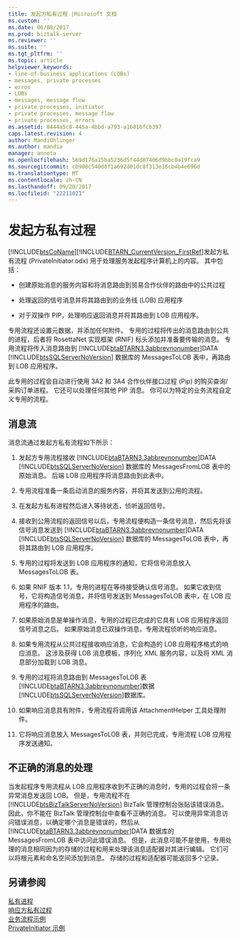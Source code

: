 ```yaml
---
title: 发起方私有过程 |Microsoft 文档
ms.custom: ''
ms.date: 06/08/2017
ms.prod: biztalk-server
ms.reviewer: ''
ms.suite: ''
ms.tgt_pltfrm: ''
ms.topic: article
helpviewer_keywords:
- line-of-business applications (LOBs)
- messages, private processes
- erros
- LOBs
- messages, message flow
- private processes, initiator
- private processes, message flow
- private processes, errors
ms.assetid: 8444a5c8-445a-4bbd-a793-a16816fcb397
caps.latest.revision: 4
author: MandiOhlinger
ms.author: mandia
manager: anneta
ms.openlocfilehash: 569d176a15ba5236d5f44d87406d9bbc0a19fca9
ms.sourcegitcommit: cb908c540d8f1a692d01dc8f313e16cb4b4e696d
ms.translationtype: MT
ms.contentlocale: zh-CN
ms.lasthandoff: 09/20/2017
ms.locfileid: "22211021"
---
```

# <a name="initiator-private-process"></a>发起方私有过程
[!INCLUDE[btsCoName](../../includes/btsconame-md.md)][!INCLUDE[BTARN_CurrentVersion_FirstRef](../../includes/btarn-currentversion-firstref-md.md)]发起方私有流程 (PrivateInitiator.odx) 用于处理服务发起程序计算机上的内容。 其中包括：  
  
-   创建原始消息的服务内容和将消息路由到贸易合作伙伴的路由中的公共过程  
  
-   处理返回的信号消息并将其路由到的业务线 (LOB) 应用程序  
  
-   对于双操作 PIP，处理响应返回消息并将其路由到 LOB 应用程序。  
  
 专用流程还设置元数据，并添加任何附件。 专用的过程将传出的消息路由到公共的进程，后者将 RosettaNet 实现框架 (RNIF) 标头添加并准备要传输的消息。 专用流程将传入消息路由到 [!INCLUDE[btaBTARN3.3abbrevnonumber](../../includes/btabtarn3-3abbrevnonumber-md.md)]DATA [!INCLUDE[btsSQLServerNoVersion](../../includes/btssqlservernoversion-md.md)] 数据库的 MessagesToLOB 表中，再路由到 LOB 应用程序。  
  
 此专用的过程会自动进行使用 3A2 和 3A4 合作伙伴接口过程 (Pip) 的购买查询/采购订单进程。 它还可以处理任何其他 PIP 消息。 你可以为特定的业务流程自定义专用的流程。  
  
## <a name="message-flow"></a>消息流  
 消息流通过发起方私有流程如下所示：  
  
1.  发起方专用流程接收 [!INCLUDE[btaBTARN3.3abbrevnonumber](../../includes/btabtarn3-3abbrevnonumber-md.md)]DATA [!INCLUDE[btsSQLServerNoVersion](../../includes/btssqlservernoversion-md.md)] 数据库的 MessagesFromLOB 表中的原始消息。 后端 LOB 应用程序将消息路由到此表中。  
  
2.  专用流程准备一条启动消息的服务内容，并将其发送到公用的流程。  
  
3.  在发起方私有进程然后进入等待状态，侦听返回信号。  
  
4.  接收到公用流程的返回信号以后，专用流程便构造一条信号消息，然后先将该信号消息发送到 [!INCLUDE[btaBTARN3.3abbrevnonumber](../../includes/btabtarn3-3abbrevnonumber-md.md)]DATA [!INCLUDE[btsSQLServerNoVersion](../../includes/btssqlservernoversion-md.md)] 数据库的 MessagesToLOB 表中，再将其路由到 LOB 应用程序。  
  
5.  专用的过程将发送到 LOB 应用程序的通知，它将信号消息放入 MessagesToLOB 表。  
  
6.  如果 RNIF 版本 1.1，专用的进程在等待接受确认信号消息。 如果它收到信号，它将构造信号消息，并将信号发送到 MessagesToLOB 表中，在 LOB 应用程序的路由。  
  
7.  如果原始消息是单操作消息，专用的过程已完成的它具有 LOB 应用程序返回信号消息之后。 如果原始消息已双操作消息，专用流程侦听的响应消息。  
  
8.  如果专用流程从公共过程接收响应消息，它会构造的 LOB 应用程序格式的响应消息。 这涉及获得 LOB 消息模板，序列化 XML 服务内容，以及将 XML 消息部分加载到 LOB 消息。  
  
9. 专用的过程将消息路由到 MessagesToLOB 表[!INCLUDE[btaBTARN3.3abbrevnonumber](../../includes/btabtarn3-3abbrevnonumber-md.md)]数据[!INCLUDE[btsSQLServerNoVersion](../../includes/btssqlservernoversion-md.md)]数据库。  
  
10. 如果响应消息具有附件，专用流程将调用该 AttachmentHelper 工具处理附件。  
  
11. 它将响应消息放入 MessagesToLOB 表，并则已完成，专用流程 LOB 应用程序发送通知。  
  
## <a name="handling-of-incorrect-messages"></a>不正确的消息的处理  
 当发起程序专用流程从 LOB 应用程序收到不正确的消息时，专用的过程会将一条异常消息发送回 LOB。 但是，专用流程不在 [!INCLUDE[btsBizTalkServerNoVersion](../../includes/btsbiztalkservernoversion-md.md)] BizTalk 管理控制台张贴该错误消息。 因此，你不能在 BizTalk 管理控制台中查看不正确的消息。 可以使用异常消息访问错误消息，以确定哪个消息是错误的，然后从 [!INCLUDE[btaBTARN3.3abbrevnonumber](../../includes/btabtarn3-3abbrevnonumber-md.md)]DATA 数据库的 MessagesFromLOB 表中访问此错误消息。 但是，此消息可能不是使用，专用处理的消息相同因为的存储的过程和用来处理该消息适配器对其进行编辑。 它们可以将根元素和命名空间添加到消息。 存储的过程和适配器可能返回多个记录。  
  
## <a name="see-also"></a>另请参阅  
 [私有进程](../../adapters-and-accelerators/accelerator-rosettanet/private-processes.md)   
 [响应方私有过程](../../adapters-and-accelerators/accelerator-rosettanet/responder-private-process.md)   
 [业务流程示例](../../adapters-and-accelerators/accelerator-rosettanet/orchestration-samples.md)   
 [PrivateInitiator 示例](../../adapters-and-accelerators/accelerator-rosettanet/privateinitiator-sample.md)